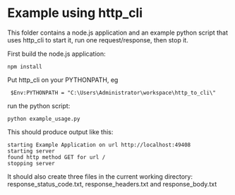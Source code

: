 # Example using http_cli

This folder contains a node.js application and an example python script that uses http_cli to start it, run one request/response, then stop it.

First build the node.js application:

    npm install

Put http_cli on your PYTHONPATH, eg

     $Env:PYTHONPATH = "C:\Users\Administrator\workspace\http_to_cli\"

run the python script:

    python example_usage.py

This should produce output like this:

    starting Example Application on url http://localhost:49408
    starting server
    found http method GET for url /
    stopping server

It should also create three files in the current working directory: response_status_code.txt, response_headers.txt and response_body.txt

